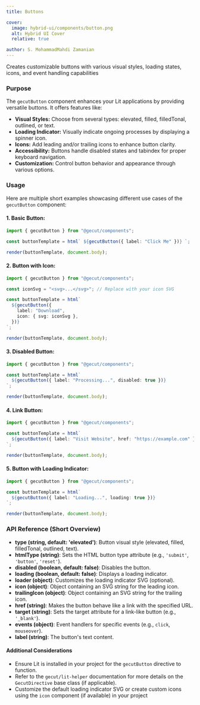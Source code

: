 ```yaml
---
title: Buttons

cover:
  image: hybrid-ui/components/button.png
  alt: Hybrid UI Cover
  relative: true

author: S. MohammadMahdi Zamanian
---
```


Creates customizable buttons with various visual styles, loading states, icons, and event handling capabilities

<!--more-->

### Purpose

The `gecutButton` component enhances your Lit applications by providing versatile buttons. It offers features like:

- **Visual Styles:** Choose from several types: elevated, filled, filledTonal, outlined, or text.
- **Loading Indicator:** Visually indicate ongoing processes by displaying a spinner icon.
- **Icons:** Add leading and/or trailing icons to enhance button clarity.
- **Accessibility:** Buttons handle disabled states and tabindex for proper keyboard navigation.
- **Customization:** Control button behavior and appearance through various options.

### Usage

Here are multiple short examples showcasing different use cases of the `gecutButton` component:

#### 1. Basic Button:

```ts
import { gecutButton } from "@gecut/components";

const buttonTemplate = html` ${gecutButton({ label: "Click Me" })} `;

render(buttonTemplate, document.body);
```

#### 2. Button with Icon:

```ts
import { gecutButton } from "@gecut/components";

const iconSvg = "<svg>...</svg>"; // Replace with your icon SVG

const buttonTemplate = html`
  ${gecutButton({
    label: "Download",
    icon: { svg: iconSvg },
  })}
`;

render(buttonTemplate, document.body);
```

#### 3. Disabled Button:

```ts
import { gecutButton } from "@gecut/components";

const buttonTemplate = html`
  ${gecutButton({ label: "Processing...", disabled: true })}
`;

render(buttonTemplate, document.body);
```

#### 4. Link Button:

```ts
import { gecutButton } from "@gecut/components";

const buttonTemplate = html`
  ${gecutButton({ label: "Visit Website", href: "https://example.com" })}
`;

render(buttonTemplate, document.body);
```

#### 5. Button with Loading Indicator:

```ts
import { gecutButton } from "@gecut/components";

const buttonTemplate = html`
  ${gecutButton({ label: "Loading...", loading: true })}
`;

render(buttonTemplate, document.body);
```

### API Reference (Short Overview)

- **type (string, default: 'elevated')**: Button visual style (elevated, filled, filledTonal, outlined, text).
- **htmlType (string)**: Sets the HTML button type attribute (e.g., `'submit'`, `'button'`, `'reset'`).
- **disabled (boolean, default: false)**: Disables the button.
- **loading (boolean, default: false)**: Displays a loading indicator.
- **loader (object)**: Customizes the loading indicator SVG (optional).
- **icon (object)**: Object containing an SVG string for the leading icon.
- **trailingIcon (object)**: Object containing an SVG string for the trailing icon.
- **href (string)**: Makes the button behave like a link with the specified URL.
- **target (string)**: Sets the target attribute for a link-like button (e.g., `'_blank'`).
- **events (object)**: Event handlers for specific events (e.g., `click`, `mouseover`).
- **label (string)**: The button's text content.

#### Additional Considerations

- Ensure Lit is installed in your project for the `gecutButton` directive to function.
- Refer to the `gecut/lit-helper` documentation for more details on the `GecutDirective` base class (if applicable).
- Customize the default loading indicator SVG or create custom icons using the `icon` component (if available) in your project
